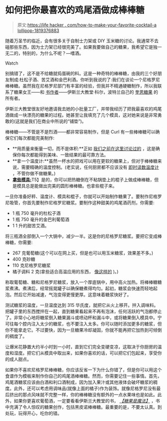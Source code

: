 # 如何把你最喜欢的鸡尾酒做成棒棒糖

> 原文:[https://life hacker . com/how-to-make-your-favorite-cocktail-a lollipop-1819376883](https://lifehacker.com/how-to-make-your-favorite-cocktail-into-a-lollipop-1819376883)

随着万圣节的临近，会有很多关于自制士力架或 DIY 玉米糖的讨论。我通常不去碰那些东西，因为士力架已经很完美了。如果我要做自己的糖果，我希望它是独一无二的，特别的，为什么不呢？—嗜酒。

Watch

别搞错了，这不是不给糖就捣蛋碗的料。这是一种奇特的棒棒糖，由我的三个好朋友制成:杜松子酒、苦艾酒和金巴利酒。你听到我说的了:我们在谈论一个尼格罗尼棒棒糖。虽然我在尼格罗尼部门有丰富的经验，但我并不精通硬糖制作，所以我联系了糖果女王——和 [书作者](https://www.amazon.com/Candy-Magic-Ingredients-Modern-Recipes/dp/0399578390?asc_campaign=InlineText&asc_refurl=https://lifehacker.com/how-to-make-your-favorite-cocktail-into-a-lollipop-1819376883&asc_source=&tag=kinjalifehackerlink-20)——伊斯兰大教堂·科尔，波特兰自己的 [奎恩糖果](http://www.quincandy.com/) 的所有者。

伊斯兰大教堂很友好地邀请我去她的小批量工厂，并带我经历了把我最喜欢的鸡尾酒做成一块漂亮的糖果的过程。她甚至让我填充了几个模具，这对她来说是非常勇敢的(这就是我们在商业中所说的“铺垫”)。

棒棒糖——不管是不是烈酒——都非常容易制作，但是 Curl 有一些棒棒糖可以确保它们每次都能完美制作:

*   **用质量来衡量一切，而不是体积:**正如 [我们之前在这里讨论过的](https://skillet.lifehacker.com/why-every-kitchen-needs-a-digital-scale-1794969140) ，这是确保你每次都能得到美味、一致结果的最可靠方法。
*   **拿一个温度计:**虽然一杯水的把戏可以用在更软的糖果上，但对于棒棒糖来说，需要精确的温度控制。(老实说，任何厨房都不应该没有 [即时读数温度计](https://lifehacker.com/the-thermapen-is-the-last-cooking-thermometer-youll-ev-1470085413) ，不管你做不做糖果。)
*   [**拿些模具:**](https://www.kitchenkrafts.com/product/1-half-round-hard-candy-sucker-mold/sucker-supplies?p=GoogleProdAd&utm_medium=ppc&gclid=EAIaIQobChMI6OfHk73p1gIVWJR-Ch2sdQ-aEAQYBSABEgJqNPD_BwE)T5】是的，你可以把热糖倒在不粘锅垫上的棍子上做成棒棒糖，但是模具总是能做出完美的圆形棒棒糖。也拿些棍子来。

一旦你准备好秤、温度计、模具和棍子，你就可以开始制作糖果了。要制作尼格罗尼吸管，你首先要制作尼格罗尼糖浆。要制作这种甜美的鸡尾酒药剂，你需要:

*   1 瓶 750 毫升的杜松子酒
*   1 瓶 750 毫升的金巴利葡萄酒
*   1 1 升的甜苦艾酒。

将三瓶酒全部倒入一个大锅中，减少一半。这是你的尼格罗尼糖浆。要把它变成棒棒糖，你需要:

*   267 克葡萄糖(这个可以在网上买，但是也可以用玉米糖浆，效果差不多。)
*   400 克砂糖
*   110 克尼格罗尼糖浆
*   橘子调料 2 克(拿些适合高温应用的东西， [像这样的](https://www.naturesflavors.com/organic-flavor-emulsions-heat-stable/109886-tangerine-flavor-emulsion-for-high-heat-applications-organic.html) )。)

称取葡萄糖、糖和尼格罗尼糖浆，放入一个厚底锅中，用中高火加热。将棒棒糖糖浆煮沸。煮沸后，经常摇晃罐子以确保糖煮得均匀。起初，糖浆会快速而轻地起泡。然后它开始减速，气泡变得更慢更厚。这意味着糖浆快好了。

测试糖浆的温度，一旦温度达到 315 华氏度，就把它从火上移开。拌入调味料。把罐子里的东西搅拌在一起，直到糖果看起来不再有泡沫，任何活跃的气泡都停止了。非常小心地将糖浆倒入糖果漏斗或喷动杯和漏斗中，或将糖果倒入模具中。宁可往每个腔内注入太少的糖浆，也不要注入太多。你可以随时添加更多的糖浆，但你不能拿走它。不过要快，因为一旦糖果冷却凝固，你就不能再把它加热到可倾倒的稠度了。

让爆米花静置大约半小时到一小时，直到它们完全变硬变凉，这取决于你厨房的温度和湿度。把它们从模具中取出来，如果你喜欢的话，可以把它们包起来，享受你的成人甜点。

如果你不喜欢尼格罗尼棒棒糖，你应该反省一下为什么你错了，但是你可以用这个食谱作为模板来制作你自己的鸡尾酒棒棒糖。然而，你需要记住一些事情。首先，鸡尾酒糖浆应该由白酒和利口酒制成，因为加入果汁或其他液体会破坏糖浆的稠度。此外，还可以考虑用调味品(就像上面的橘子)作为装饰。就像尼格罗尼没有最后挤出的那点风味就不完整一样，你的棒棒糖没有额外的一点水果味也是如此。此外，如果你更喜欢葡萄酒，一定要看看伊斯兰大教堂的书， [*【糖果是魔法】*](https://www.amazon.com/Candy-Magic-Ingredients-Modern-Recipes/dp/0399578390?asc_campaign=InlineText&asc_refurl=https://lifehacker.com/how-to-make-your-favorite-cocktail-into-a-lollipop-1819376883&asc_source=&tag=kinjalifehackerlink-20) ，书中充满了令人惊叹的糖果创作，包括黑皮诺棒棒糖。最重要的是，不要太认真。到处玩，玩得开心，吃你的错。